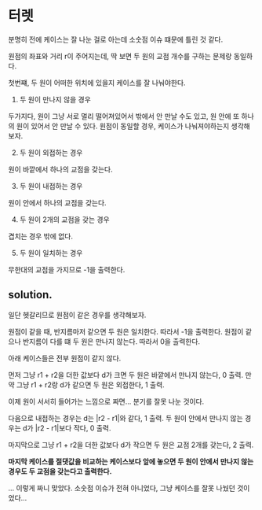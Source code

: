 # 터렛

분명히 전에 케이스는 잘 나눈 걸로 아는데 소숫점 이슈 떄문에 틀린 것 같다.

원점의 좌표와 거리 r이 주어지는데, 딱 보면 두 원의 교점 개수를 구하는 문제랑 동일하다.

첫번쨰, 두 원이 어떠한 위치에 있을지 케이스를 잘 나눠야한다.

1. 두 원이 만나지 않을 경우

두가지다, 원이 그냥 서로 멀리 떨어져있어서 밖에서 안 만날 수도 있고, 원 안에 또 하나의 원이 있어서 안 만날 수 있다. 원점이 동일할 경우, 케이스가 나눠져야하는지 생각해보자.

2. 두 원이 외접하는 경우

원이 바깥에서 하나의 교점을 갖는다.

3. 두 원이 내접하는 경우

원이 안에서 하나의 교점을 갖는다.

4. 두 원이 2개의 교점을 갖는 경우

겹치는 경우 밖에 없다.

5. 두 원이 일치하는 경우

무한대의 교점을 가지므로 -1을 출력한다.

## solution.

일단 헷갈리므로 원점이 같은 경우를 생각해보자.

원점이 같을 때, 반지름마저 같으면 두 원은 일치한다. 따라서 -1을 출력한다.
원점이 같으나 반지름이 다를 떄 두 원은 만나지 않는다. 따라서 0을 출력한다.

아래 케이스들은 전부 원점이 같지 않다.

먼저 그냥 r1 + r2을 더한 값보다 d가 크면 두 원은 바깥에서 만나지 않는다, 0 출력.
만약 그냥 r1 + r2랑 d가 같으면 두 원은 외접한다, 1 출력.

이제 원이 서서히 들어가는 느낌으로 짜면... 분기를 잘못 나눈 것이다.

다음으로 내접하는 경우는 d는 |r2 - r1|와 같다, 1 출력.
두 원이 안에서 만나지 않는 경우는 d가 |r2 - r1|보다 작다, 0 출력.

마지막으로 그냥 r1 + r2을 더한 값보다 d가 작으면 두 원은 교점 2개를 갖는다, 2 출력.

**마지막 케이스를 절댓값을 비교하는 케이스보다 앞에 놓으면
두 원이 안에서 만나지 않는 경우도 두 교점을 갖는다고 출력한다.**

... 이렇게 짜니 맞았다.
소숫점 이슈가 전혀 아니었다, 그냥 케이스를 잘못 나눴던 것이었다...
